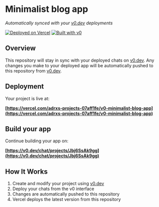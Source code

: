 # Minimalist blog app

*Automatically synced with your [v0.dev](https://v0.dev) deployments*

[![Deployed on Vercel](https://img.shields.io/badge/Deployed%20on-Vercel-black?style=for-the-badge&logo=vercel)](https://vercel.com/adrxs-projects-07aff1fe/v0-minimalist-blog-app)
[![Built with v0](https://img.shields.io/badge/Built%20with-v0.dev-black?style=for-the-badge)](https://v0.dev/chat/projects/Jbj6SsAk9gg)

## Overview

This repository will stay in sync with your deployed chats on [v0.dev](https://v0.dev).
Any changes you make to your deployed app will be automatically pushed to this repository from [v0.dev](https://v0.dev).

## Deployment

Your project is live at:

**[https://vercel.com/adrxs-projects-07aff1fe/v0-minimalist-blog-app](https://vercel.com/adrxs-projects-07aff1fe/v0-minimalist-blog-app)**

## Build your app

Continue building your app on:

**[https://v0.dev/chat/projects/Jbj6SsAk9gg](https://v0.dev/chat/projects/Jbj6SsAk9gg)**

## How It Works

1. Create and modify your project using [v0.dev](https://v0.dev)
2. Deploy your chats from the v0 interface
3. Changes are automatically pushed to this repository
4. Vercel deploys the latest version from this repository